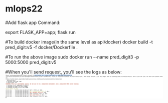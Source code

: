 # mlops22

#Add flask app Command:

export FLASK_APP=app; flask run

#To build docker image(in the same level as api/docker)
docker build -t pred_digit:v5 -f docker/Dockerfile .

#To run the above image
sudo docker run --name pred_digit3 -p 5000:5000 pred_digit:v5

#When you'll send request, you'll see the logs as below:
![Alt text](server_logs.png?raw=true "Server Logs")
